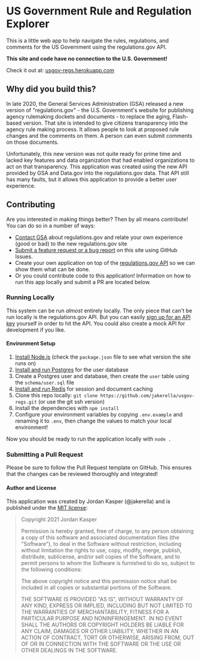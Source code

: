 # US Government Rule and Regulation Explorer

This is a little web app to help navigate the rules, regulations, and comments for the US Government using the regulations.gov API.

**This site and code have no connection to the U.S. Government!**

Check it out at: [usgov-regs.herokuapp.com](https://usgov-regs.herokuapp.com)

## Why did you build this?

In late 2020, the General Services Administration (GSA) released a new version of "regulations.gov" - the U.S. Government's website for publishing agency rulemaking dockets and documents - to replace the aging, Flash-based version. That site is intended to give citizens transparency into the agency rule making process. It allows people to look at proposed rule changes and the comments on them. A person can even submit comments on those documents.

Unfortunately, this new version was not quite ready for prime time and lacked key features and data organization that had enabled organizations to act on that transparency. This application was created using the new API provided by GSA and Data.gov into the regulations.gov data. That API still has many faults, but it allows this application to provide a better user experience.

## Contributing

Are you interested in making things better? Then by all means contribute! You can do so in a number of ways:

* [Contact GSA](https://www.regulations.gov/support) about regulations.gov and relate your own experience (good or bad) to the new regulations.gov site
* [Submit a feature request or a bug report](https://github.com/jakerella/usgov-regs/issues) on this site using GitHub Issues.
* Create your own application on top of the [regulations.gov API](https://open.gsa.gov/api/regulationsgov/) so we can show them what can be done.
* Or you could contribute code to this application! Information on how to run this app locally and submit a PR are located below.

### Running Locally

This system can be run _almost_ entirely locally. The only piece that can't be run locally is the regulations.gov API. But you can easily [sign up for an API key](https://api.data.gov/signup/) yourself in order to hit the API. You could also create a mock API for development if you like.

#### Environment Setup

1. [Install Node.js](https://nodejs.org/en/download/) (check the `package.json` file to see what version the site runs on)
2. [Install and run Postgres](https://www.postgresql.org/download/) for the user database
3. Create a Postgres user and database, then create the `user` table using the `schema/user.sql` file
4. [Install and run Redis](https://redis.io/topics/quickstart) for session and document caching
5. Clone this repo locally: `git clone https://github.com/jakerella/usgov-regs.git` (or use the git ssh version)
6. Install the dependencies with `npm install`
7. Configure your environment variables by copying `.env.example` and renaming it to `.env`, then change the values to match your local environment!

Now you should be ready to run the application locally with `node .`

### Submitting a Pull Request

Please be sure to follow the Pull Request template on GitHub. This ensures that the changes can be reviewed thoroughly and integrated!

#### Author and License

This application was created by Jordan Kasper (@jakerella) and is published under the [MIT license](https://opensource.org/licenses/MIT):

> Copyright 2021 Jordan Kasper
> 
> Permission is hereby granted, free of charge, to any person obtaining a copy of this software and associated documentation files (the "Software"), to deal in the Software without restriction, including without limitation the rights to use, copy, modify, merge, publish, distribute, sublicense, and/or sell copies of the Software, and to permit persons to whom the Software is furnished to do so, subject to the following conditions:
> 
> The above copyright notice and this permission notice shall be included in all copies or substantial portions of the Software.
> 
> THE SOFTWARE IS PROVIDED "AS IS", WITHOUT WARRANTY OF ANY KIND, EXPRESS OR IMPLIED, INCLUDING BUT NOT LIMITED TO THE WARRANTIES OF MERCHANTABILITY, FITNESS FOR A PARTICULAR PURPOSE AND NONINFRINGEMENT. IN NO EVENT SHALL THE AUTHORS OR COPYRIGHT HOLDERS BE LIABLE FOR ANY CLAIM, DAMAGES OR OTHER LIABILITY, WHETHER IN AN ACTION OF CONTRACT, TORT OR OTHERWISE, ARISING FROM, OUT OF OR IN CONNECTION WITH THE SOFTWARE OR THE USE OR OTHER DEALINGS IN THE SOFTWARE.

